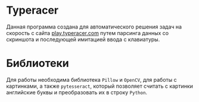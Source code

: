 # Typeracer
Данная программа создана для автоматического решения задач на скорость с сайта [play.typeracer.com](play.typeracer.com) путем парсинга данных со скриншота и последующей имитацией ввода с клавиатуры.
# Библиотеки
Для работы необходима библиотека `Pillow` и `OpenCV`, для работы с картинками, а также `pytesseract`, который позволяет считать с картинки английские буквы и преобразовать их в строку `Python`.